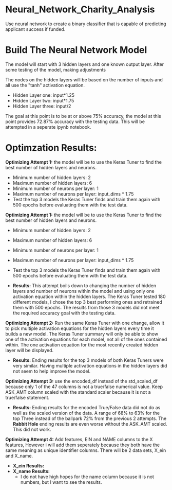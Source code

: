# Neural_Network_Charity_Analysis
Use neural network to create a binary classifier that is capable of predicting applicant success if funded.


# Build The Neural Network Model

The model will start with 3 hidden layers and one known output layer. After some testing of the model, making adjustments 

The nodes on the hidden layers will be based on the number of inputs and all use the "tanh" activation equation.

*   Hidden Layer one: input*1.25
*   Hidden Layer two: input*1.75
*   Hidden Layer three: input/2

The goal at this point is to be at or above 75% accuracy, the model at this point provides 72.87% accuracy with the testing data. This will be attempted in a seperate ipynb notebook.



# Optimzation Results:

**Optimizing Attempt 1:** the model will be to use the Keras Tuner to find the best number of hidden layers and neurons.
*    Minimum number of hidden layers: 2
*    Maximum number of hidden layers: 6  
*    Minimum number of neurons per layer: 1
*    Maximum number of neurons per layer: input_dims * 1.75 
*    Test the top 3 models the Keras Tuner finds and train them again with 500 epochs before evaluating them with the test data.

**Optimizing Attempt 1:** the model will be to use the Keras Tuner to find the best number of hidden layers and neurons.
*    Minimum number of hidden layers: 2
*    Maximum number of hidden layers: 6  
*    Minimum number of neurons per layer: 1
*    Maximum number of neurons per layer: input_dims * 1.75 
*    Test the top 3 models the Keras Tuner finds and train them again with 500 epochs before evaluating them with the test data.

*  **Results:** This attempt boils down to changing the number of hidden layers and number of neurons within the model and using only one activation equation within the hidden layers. The Keras Tuner tested 180 different models, I chose the top 3 best performing ones and retrained them with 500 epochs. The results from those 3 models did not meet the required accuracy goal with the testing data.   

**Optimizing Attempt 2:** Run the same Keras Tuner with one change, allow it to pick multiple activation equations for the hidden layers every time it builds a new model. The Keras Tuner summary will only be able to show one of the activation equations for each model, not all of the ones contained within. The one activation equation for the most recently created hidden layer will be displayed.

*    **Results:** Ending results for the top 3 models of both Keras Tuners were very similar.  Having multiple activation equations in the hidden layers did not seem to help improve the model.

**Optimizing Attempt 3:** use the encoded_df instead of the std_scaled_df because only 1 of the 47 columns is not a true/false numerical value. Keep ASK_AMT column scaled with the standard scaler because it is not a true/false statement.    
    
*    **Results:** Ending results for the encoded True/False data did not do as well as the scaled version of the data. A range of 68% to 63% for the top Three instead of the ballpark 72% from the previous 2 attempts. The **Rabbit Hole** ending results are even worse without the ASK_AMT scaled. This did not work.

**Optimizing Attempt 4:** Add features, EIN and NAME columns to the X features, However i will add them seperately because they both have the same meaning as unique identifier columns. There will be 2 data sets, X_ein and X_name. 
*    **X_ein Results:** 
*    **X_name Results:**
        *   I do not have high hopes for the name column because it is not numbers, but I want to see the results.
